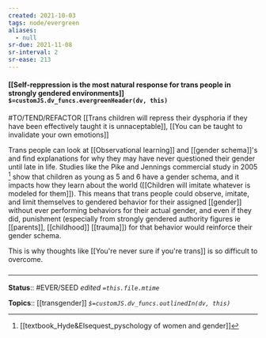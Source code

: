 ```yaml
---
created: 2021-10-03
tags: node/evergreen
aliases:
  - null
sr-due: 2021-11-08
sr-interval: 2
sr-ease: 213
---
```

#### [[Self-reppression is the most natural response for trans people in strongly gendered environments]] `$=customJS.dv_funcs.evergreenHeader(dv, this)`

#TO/TEND/REFACTOR [[Trans children will repress their dysphoria if they have been effectively taught it is unnaceptable]], [[You can be taught to invalidate your own emotions]]

Trans people can look at [[Observational learning]] and [[gender schema]]'s and find explanations for why they may have never questioned their gender until late in life. Studies like the Pike and Jennings commercial study in 2005 [^1] show that children as young as 5 and 6 have a gender schema, and it impacts how they learn about the world ([[Children will imitate whatever is modeled for them]]). This means that trans people could observe, imitate, and limit themselves to gendered behavior for their assigned [[gender]] without ever performing behaviors for their actual gender, and even if they did, punishment (especially from strongly gendered authority figures ie [[parents]], [[childhood]] [[trauma]]) for that behavior would reinforce their gender schema. 

This is why thoughts like [[You're never sure if you're trans]] is so difficult to overcome.

### <hr class="footnote"/>

**Status**:: #EVER/SEED
*edited `=this.file.mtime`*

**Topics**:: [[transgender]]
*`$=customJS.dv_funcs.outlinedIn(dv, this)`*


[^1]: [[textbook_Hyde&Elsequest_pyschology of women and gender]]